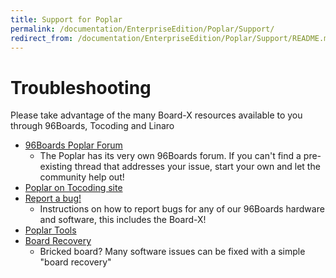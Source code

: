 ```yaml
---
title: Support for Poplar
permalink: /documentation/EnterpriseEdition/Poplar/Support/
redirect_from: /documentation/EnterpriseEdition/Poplar/Support/README.md/
---
```

# Troubleshooting

Please take advantage of the many Board-X resources available to you through 96Boards, Tocoding and Linaro

- [96Boards Poplar Forum](https://discuss.96boards.org/c/products/poplar)
   - The Poplar has its very own 96Boards forum. If you can't find a pre-existing thread that addresses your issue, start your own and let the community help out!
- [Poplar on Tocoding site](http://en.tocoding.com/index.php/96boards-poplar/)
- [Report a bug!](../../../Extras/Report_a_bug.md)
   - Instructions on how to report bugs for any of our 96Boards hardware and software, this includes the Board-X!
- [Poplar Tools](https://github.com/96boards-poplar/poplar-tools)
- [Board Recovery](https://github.com/96boards-poplar/poplar-tools/blob/master/build_instructions.md)
   - Bricked board? Many software issues can be fixed with a simple "board recovery"
